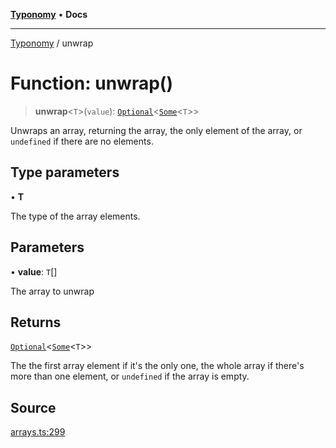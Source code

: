 [**Typonomy**](../README.md) • **Docs**

***

[Typonomy](../globals.md) / unwrap

# Function: unwrap()

> **unwrap**\<`T`\>(`value`): [`Optional`](../type-aliases/Optional.md)\<[`Some`](../type-aliases/Some.md)\<`T`\>\>

Unwraps an array, returning the array, the only element of the array, or `undefined` if there are no elements.

## Type parameters

• **T**

The type of the array elements.

## Parameters

• **value**: `T`[]

The array to unwrap

## Returns

[`Optional`](../type-aliases/Optional.md)\<[`Some`](../type-aliases/Some.md)\<`T`\>\>

The the first array element if it's the only one,
  the whole array if there's more than one element,
  or `undefined` if the array is empty.

## Source

[arrays.ts:299](https://github.com/softcraft-development/typonomy/blob/ed30302645156be7a3415a48b3f38706435f25d3/src/arrays.ts#L299)
